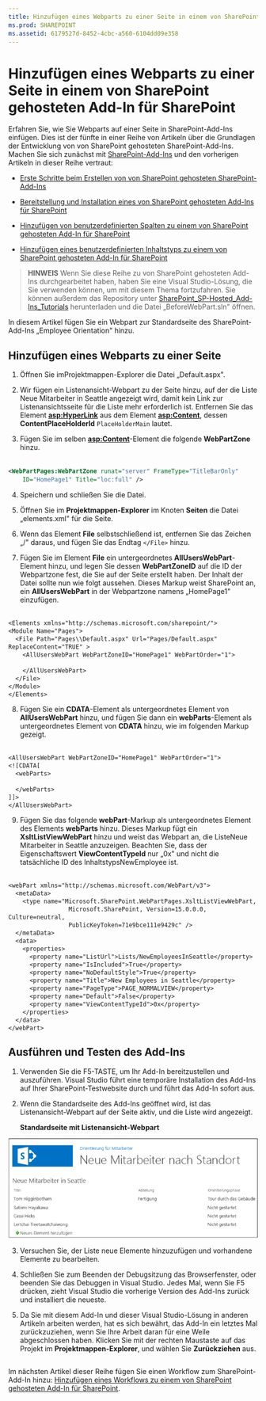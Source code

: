 ```yaml
---
title: Hinzufügen eines Webparts zu einer Seite in einem von SharePoint gehosteten Add-In für SharePoint
ms.prod: SHAREPOINT
ms.assetid: 6179527d-8452-4cbc-a560-6104dd09e358
---
```



# Hinzufügen eines Webparts zu einer Seite in einem von SharePoint gehosteten Add-In für SharePoint
Erfahren Sie, wie Sie Webparts auf einer Seite in SharePoint-Add-Ins einfügen.
Dies ist der fünfte in einer Reihe von Artikeln über die Grundlagen der Entwicklung von von SharePoint gehosteten SharePoint-Add-Ins. Machen Sie sich zunächst mit  [SharePoint-Add-Ins](sharepoint-add-ins.md) und den vorherigen Artikeln in dieser Reihe vertraut:





-  [Erste Schritte beim Erstellen von von SharePoint gehosteten SharePoint-Add-Ins](get-started-creating-sharepoint-hosted-sharepoint-add-ins.md)


-  [Bereitstellung und Installation eines von SharePoint gehosteten Add-Ins für SharePoint](deploy-and-install-a-sharepoint-hosted-sharepoint-add-in.md)


-  [Hinzufügen von benutzerdefinierten Spalten zu einem von SharePoint gehosteten Add-In für SharePoint](add-custom-columns-to-a-sharepoint-hostedsharepoint-add-in.md)


-  [Hinzufügen eines benutzerdefinierten Inhaltstyps zu einem von SharePoint gehosteten Add-In für SharePoint](add-a-custom-content-type-to-a-sharepoint-hostedsharepoint-add-in.md)



> **HINWEIS**
> Wenn Sie diese Reihe zu von SharePoint gehosteten Add-Ins durchgearbeitet haben, haben Sie eine Visual Studio-Lösung, die Sie verwenden können, um mit diesem Thema fortzufahren. Sie können außerdem das Repository unter  [SharePoint_SP-Hosted_Add-Ins_Tutorials](https://github.com/OfficeDev/SharePoint_SP-hosted_Add-Ins_Tutorials) herunterladen und die Datei „BeforeWebPart.sln" öffnen.




In diesem Artikel fügen Sie ein Webpart zur Standardseite des SharePoint-Add-Ins „Employee Orientation" hinzu.
## Hinzufügen eines Webparts zu einer Seite






1. Öffnen Sie imProjektmappen-Explorer die Datei „Default.aspx". 


2. Wir fügen ein Listenansicht-Webpart zu der Seite hinzu, auf der die Liste Neue Mitarbeiter in Seattle angezeigt wird, damit kein Link zur Listenansichtsseite für die Liste mehr erforderlich ist. Entfernen Sie das Element **<asp:HyperLink>** aus dem Element **<asp:Content>**, dessen **ContentPlaceHolderId** `PlaceHolderMain` lautet.


3. Fügen Sie im selben **<asp:Content>**-Element die folgende **WebPartZone** hinzu.

  ```XML

<WebPartPages:WebPartZone runat="server" FrameType="TitleBarOnly"
      ID="HomePage1" Title="loc:full" />

  ```

4. Speichern und schließen Sie die Datei.


5. Öffnen Sie im **Projektmappen-Explorer** im Knoten **Seiten** die Datei „elements.xml" für die Seite.


6. Wenn das Element **File** selbstschließend ist, entfernen Sie das Zeichen „/" daraus, und fügen Sie das Endtag `</File>` hinzu.


7. Fügen Sie im Element **File** ein untergeordnetes **AllUsersWebPart**-Element hinzu, und legen Sie dessen **WebPartZoneID** auf die ID der Webpartzone fest, die Sie auf der Seite erstellt haben. Der Inhalt der Datei sollte nun wie folgt aussehen. Dieses Markup weist SharePoint an, ein **AllUsersWebPart** in der Webpartzone namens „HomePage1" einzufügen.

  ```

<Elements xmlns="http://schemas.microsoft.com/sharepoint/">
  <Module Name="Pages">
    <File Path="Pages\\Default.aspx" Url="Pages/Default.aspx" ReplaceContent="TRUE" >
      <AllUsersWebPart WebPartZoneID="HomePage1" WebPartOrder="1">

      </AllUsersWebPart>
    </File>
  </Module>
</Elements>

  ```

8. Fügen Sie ein **CDATA**-Element als untergeordnetes Element von **AllUsersWebPart** hinzu, und fügen Sie dann ein **webParts**-Element als untergeordnetes Element von **CDATA** hinzu, wie im folgenden Markup gezeigt.

  ```

<AllUsersWebPart WebPartZoneID="HomePage1" WebPartOrder="1">
  <![CDATA[
    <webParts>

    </webParts>
  ]]>
</AllUsersWebPart>
  ```

9. Fügen Sie das folgende **webPart**-Markup als untergeordnetes Element des Elements **webParts** hinzu. Dieses Markup fügt ein **XsltListViewWebPart** hinzu und weist das Webpart an, die ListeNeue Mitarbeiter in Seattle anzuzeigen. Beachten Sie, dass der Eigenschaftswert **ViewContentTypeId** nur „0x" und nicht die tatsächliche ID des InhaltstypsNewEmployee ist.

  ```

  <webPart xmlns="http://schemas.microsoft.com/WebPart/v3">
    <metaData>
      <type name="Microsoft.SharePoint.WebPartPages.XsltListViewWebPart, 
                   Microsoft.SharePoint, Version=15.0.0.0, Culture=neutral, 
                   PublicKeyToken=71e9bce111e9429c" />
    </metaData>
    <data>
      <properties>
        <property name="ListUrl">Lists/NewEmployeesInSeattle</property>
        <property name="IsIncluded">True</property>
        <property name="NoDefaultStyle">True</property>
        <property name="Title">New Employees in Seattle</property>
        <property name="PageType">PAGE_NORMALVIEW</property>
        <property name="Default">False</property>
        <property name="ViewContentTypeId">0x</property>
      </properties>
    </data>
  </webPart>
  ```


## Ausführen und Testen des Add-Ins






1. Verwenden Sie die F5-TASTE, um Ihr Add-In bereitzustellen und auszuführen. Visual Studio führt eine temporäre Installation des Add-Ins auf Ihrer SharePoint-Testwebsite durch und führt das Add-In sofort aus. 


2. Wenn die Standardseite des Add-Ins geöffnet wird, ist das Listenansicht-Webpart auf der Seite aktiv, und die Liste wird angezeigt. 

   **Standardseite mit Listenansicht-Webpart**



![Standardseite des Add-Ins mit der Liste "Neue Mitarbeiter in Seattle" Liste wird in einem Webpart angezeigt.](images/31e8e4b1-e2e6-416b-b360-9979a1f16fc7.PNG)





3. Versuchen Sie, der Liste neue Elemente hinzuzufügen und vorhandene Elemente zu bearbeiten.


4. Schließen Sie zum Beenden der Debugsitzung das Browserfenster, oder beenden Sie das Debuggen in Visual Studio. Jedes Mal, wenn Sie F5 drücken, zieht Visual Studio die vorherige Version des Add-Ins zurück und installiert die neueste.


5. Da Sie mit diesem Add-In und dieser Visual Studio-Lösung in anderen Artikeln arbeiten werden, hat es sich bewährt, das Add-In ein letztes Mal zurückzuziehen, wenn Sie Ihre Arbeit daran für eine Weile abgeschlossen haben. Klicken Sie mit der rechten Maustaste auf das Projekt im **Projektmappen-Explorer**, und wählen Sie **Zurückziehen** aus.



## 
<a name="Nextsteps"> </a>

Im nächsten Artikel dieser Reihe fügen Sie einen Workflow zum SharePoint-Add-In hinzu:  [Hinzufügen eines Workflows zu einem von SharePoint gehosteten Add-In für SharePoint](add-a-workflow-to-a-sharepoint-hosted-sharepoint-add-in.md).




